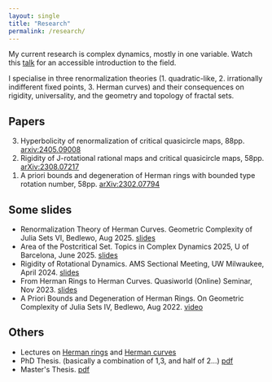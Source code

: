 ```yaml
---
layout: single
title: "Research"
permalink: /research/
---
```


My current research is complex dynamics, mostly in one variable. Watch this [talk](http://www.fields.utoronto.ca/talks/Story-1D-Holomorphic-Dynamics) for an accessible introduction to the field.   
   
I specialise in three renormalization theories (1. quadratic-like, 2. irrationally indifferent fixed points, 3. Herman curves) and their consequences on rigidity, universality, and the geometry and topology of fractal sets.
   
## Papers
<ol reversed>
  <li> Hyperbolicity of renormalization of critical quasicircle maps, 88pp. <a href="https://arxiv.org/abs/2405.09008">arxiv:2405.09008</a> </li>
  <li> Rigidity of J-rotational rational maps and critical quasicircle maps, 58pp. <a href="https://arxiv.org/abs/2308.07217">arXiv:2308.07217</a> </li>
  <li> A priori bounds and degeneration of Herman rings with bounded type rotation number, 58pp. <a href="https://arxiv.org/abs/2302.07794">arXiv:2302.07794</a> </li>
</ol> 
   
## Some slides
  * Renormalization Theory of Herman Curves. Geometric Complexity of Julia Sets VI, Bedlewo, Aug 2025. [slides](/files/slides-25-08-bedlewo.pdf)  
  * Area of the Postcritical Set. Topics in Complex Dynamics 2025, U of Barcelona, June 2025. [slides](/files/slides-25-06-TCD.pdf)    
  * Rigidity of Rotational Dynamics. AMS Sectional Meeting, UW Milwaukee, April 2024. [slides](/files/slides-24-04-rigidity.pdf)    
  * From Herman Rings to Herman Curves. Quasiworld (Online) Seminar, Nov 2023. [slides](/files/slides-23-11-quasiworld.pdf)    
  * A Priori Bounds and Degeneration of Herman Rings. On Geometric Complexity of Julia Sets IV, Bedlewo, Aug 2022. [video](https://www.youtube.com/watch?v=c-gUa7KJucY)    
   
## Others
  * Lectures on [Herman rings](/files/slides-23-12-Herman-rings.pdf) and [Herman curves](/files/slides-23-12-Herman-curves.pdf)   
  * PhD Thesis. (basically a combination of 1,3, and half of 2...) [pdf](/files/PhD_Thesis.pdf)    
  * Master's Thesis. [pdf](/files/masters-thesis.pdf)   